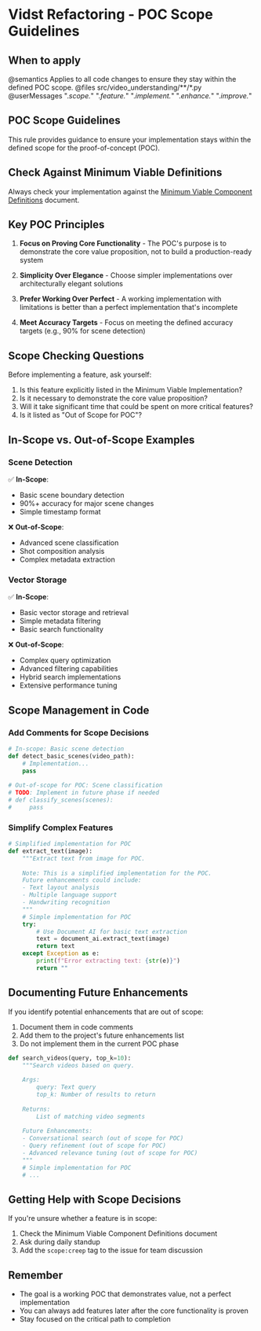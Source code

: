 # Vidst Refactoring - POC Scope Guidelines

## When to apply
@semantics Applies to all code changes to ensure they stay within the defined POC scope.
@files src/video_understanding/**/*.py
@userMessages ".*scope.*" ".*feature.*" ".*implement.*" ".*enhance.*" ".*improve.*"

## POC Scope Guidelines

This rule provides guidance to ensure your implementation stays within the defined scope for the proof-of-concept (POC).

## Check Against Minimum Viable Definitions

Always check your implementation against the [Minimum Viable Component Definitions](/Users/tony/Documents/Vidst/refactor/02_planning/vidst_minimum_viable_components.md) document.

## Key POC Principles

1. **Focus on Proving Core Functionality** - The POC's purpose is to demonstrate the core value proposition, not to build a production-ready system

2. **Simplicity Over Elegance** - Choose simpler implementations over architecturally elegant solutions

3. **Prefer Working Over Perfect** - A working implementation with limitations is better than a perfect implementation that's incomplete

4. **Meet Accuracy Targets** - Focus on meeting the defined accuracy targets (e.g., 90% for scene detection)

## Scope Checking Questions

Before implementing a feature, ask yourself:

1. Is this feature explicitly listed in the Minimum Viable Implementation?
2. Is it necessary to demonstrate the core value proposition?
3. Will it take significant time that could be spent on more critical features?
4. Is it listed as "Out of Scope for POC"?

## In-Scope vs. Out-of-Scope Examples

### Scene Detection

✅ **In-Scope**:
- Basic scene boundary detection
- 90%+ accuracy for major scene changes
- Simple timestamp format

❌ **Out-of-Scope**:
- Advanced scene classification
- Shot composition analysis
- Complex metadata extraction

### Vector Storage

✅ **In-Scope**:
- Basic vector storage and retrieval
- Simple metadata filtering
- Basic search functionality

❌ **Out-of-Scope**:
- Complex query optimization
- Advanced filtering capabilities
- Hybrid search implementations
- Extensive performance tuning

## Scope Management in Code

### Add Comments for Scope Decisions

```python
# In-scope: Basic scene detection
def detect_basic_scenes(video_path):
    # Implementation...
    pass
    
# Out-of-scope for POC: Scene classification
# TODO: Implement in future phase if needed
# def classify_scenes(scenes):
#     pass
```

### Simplify Complex Features

```python
# Simplified implementation for POC
def extract_text(image):
    """Extract text from image for POC.
    
    Note: This is a simplified implementation for the POC.
    Future enhancements could include:
    - Text layout analysis
    - Multiple language support
    - Handwriting recognition
    """
    # Simple implementation for POC
    try:
        # Use Document AI for basic text extraction
        text = document_ai.extract_text(image)
        return text
    except Exception as e:
        print(f"Error extracting text: {str(e)}")
        return ""
```

## Documenting Future Enhancements

If you identify potential enhancements that are out of scope:

1. Document them in code comments
2. Add them to the project's future enhancements list
3. Do not implement them in the current POC phase

```python
def search_videos(query, top_k=10):
    """Search videos based on query.
    
    Args:
        query: Text query
        top_k: Number of results to return
        
    Returns:
        List of matching video segments
        
    Future Enhancements:
    - Conversational search (out of scope for POC)
    - Query refinement (out of scope for POC)
    - Advanced relevance tuning (out of scope for POC)
    """
    # Simple implementation for POC
    # ...
```

## Getting Help with Scope Decisions

If you're unsure whether a feature is in scope:

1. Check the Minimum Viable Component Definitions document
2. Ask during daily standup
3. Add the `scope:creep` tag to the issue for team discussion

## Remember

- The goal is a working POC that demonstrates value, not a perfect implementation
- You can always add features later after the core functionality is proven
- Stay focused on the critical path to completion
